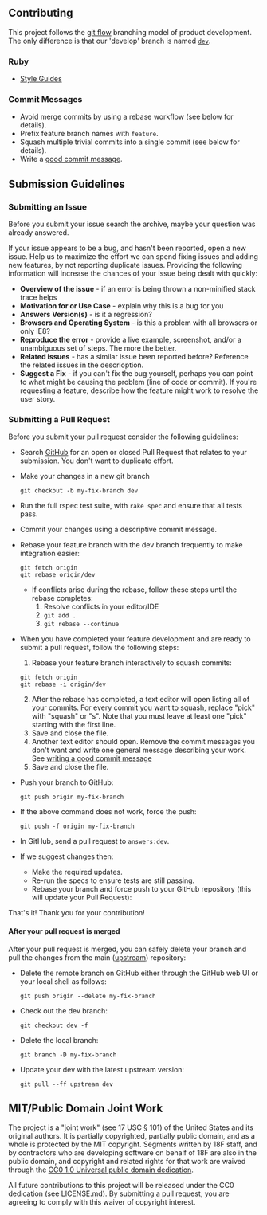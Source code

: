 ## Contributing

This project follows the [git flow](http://nvie.com/posts/a-successful-git-branching-model/) branching model of product development. The only difference is that our 'develop' branch is named [`dev`](https://github.com/18F/answers/tree/dev).

### Ruby

- [Style Guides](https://github.com/thoughtbot/guides#guides)

### Commit Messages

- Avoid merge commits by using a rebase workflow (see below for details).
- Prefix feature branch names with `feature`.
- Squash multiple trivial commits into a single commit (see below for details).
- Write a [good commit message](http://tbaggery.com/2008/04/19/a-note-about-git-commit-messages.html).

## Submission Guidelines

### Submitting an Issue
Before you submit your issue search the archive, maybe your question was already answered.

If your issue appears to be a bug, and hasn't been reported, open a new issue.
Help us to maximize the effort we can spend fixing issues and adding new
features, by not reporting duplicate issues.  Providing the following information will increase the
chances of your issue being dealt with quickly:

* **Overview of the issue** - if an error is being thrown a non-minified stack trace helps
* **Motivation for or Use Case** - explain why this is a bug for you
* **Answers Version(s)** - is it a regression?
* **Browsers and Operating System** - is this a problem with all browsers or only IE8?
* **Reproduce the error** - provide a live example, screenshot, and/or a unambiguous set of steps. The more the better.
* **Related issues** - has a similar issue been reported before?  Reference the related issues in the descrioption.
* **Suggest a Fix** - if you can't fix the bug yourself, perhaps you can point to what might be
  causing the problem (line of code or commit).  If you're requesting a feature, describe how the feature might work to resolve the user story.

### Submitting a Pull Request
Before you submit your pull request consider the following guidelines:

* Search [GitHub](https://github.com/18f/answers/pulls) for an open or closed Pull Request that relates to your submission. You don't want to duplicate effort.
* Make your changes in a new git branch

     ```shell
     git checkout -b my-fix-branch dev
     ```

* Run the full rspec test suite, with `rake spec` and ensure that all tests pass.
* Commit your changes using a descriptive commit message.
* Rebase your feature branch with the dev branch frequently to make integration easier:

    ```
    git fetch origin
    git rebase origin/dev
    ```

  * If conflicts arise during the rebase, follow these steps until the rebase completes:
    1. Resolve conflicts in your editor/IDE
    2. `git add .`
    3. `git rebase --continue`

* When you have completed your feature development and are ready to submit a pull request, follow the following steps:
  1. Rebase your feature branch interactively to squash commits:
    
    ```shell
    git fetch origin
    git rebase -i origin/dev
    ```
  2. After the rebase has completed, a text editor will open listing all of your commits.  For every commit you want to squash, replace "pick" with "squash" or "s".  Note that you must leave at least one "pick" starting with the first line.
  3. Save and close the file.
  4. Another text editor should open.  Remove the commit messages you don't want and write one general message describing your work.  See [writing a good commit message](http://tbaggery.com/2008/04/19/a-note-about-git-commit-messages.html) 
  5. Save and close the file.

* Push your branch to GitHub:

    ```shell
    git push origin my-fix-branch
    ```
* If the above command does not work, force the push:

    ```shell
    git push -f origin my-fix-branch
    ```

* In GitHub, send a pull request to `answers:dev`.
* If we suggest changes then:
  * Make the required updates.
  * Re-run the specs to ensure tests are still passing.
  * Rebase your branch and force push to your GitHub repository (this will update your Pull Request):

That's it! Thank you for your contribution!

#### After your pull request is merged

After your pull request is merged, you can safely delete your branch and pull the changes
from the main ([upstream](https://help.github.com/articles/configuring-a-remote-for-a-fork)) repository:

* Delete the remote branch on GitHub either through the GitHub web UI or your local shell as follows:

    ```shell
    git push origin --delete my-fix-branch
    ```

* Check out the dev branch:

    ```shell
    git checkout dev -f
    ```

* Delete the local branch:

    ```shell
    git branch -D my-fix-branch
    ```

* Update your dev with the latest upstream version:

    ```shell
    git pull --ff upstream dev
    ```


## MIT/Public Domain Joint Work

The project is a "joint work" (see 17 USC § 101) of the United States and
its original authors. It is partially copyrighted, partially public domain,
and as a whole is protected by the MIT copyright. Segments written by 18F
staff, and by contractors who are developing software on behalf of 18F are
also in the public domain, and copyright and related rights for that work
are waived through the [CC0 1.0 Universal public domain dedication][CC0].

All future contributions to this project will be released under the CC0
dedication (see LICENSE.md). By submitting a pull request, you are agreeing to comply
with this waiver of copyright interest.

[CC0]: https://creativecommons.org/publicdomain/zero/1.0/

